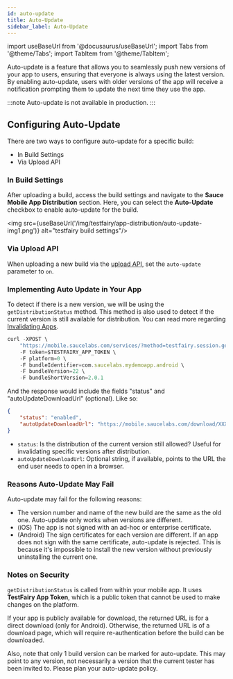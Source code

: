 ```yaml
---
id: auto-update
title: Auto-Update
sidebar_label: Auto-Update
---
```


import useBaseUrl from '@docusaurus/useBaseUrl';
import Tabs from '@theme/Tabs';
import TabItem from '@theme/TabItem';

Auto-update is a feature that allows you to seamlessly push new versions of  your app to users, ensuring that everyone is always using the latest version. By enabling auto-update, users with older versions of the app will receive a notification prompting them to update the next time they use the app.

:::note
Auto-update is not available in production.
:::

## Configuring Auto-Update

There are two ways to configure auto-update for a specific build:

- In Build Settings
- Via Upload API

### In Build Settings

After uploading a build, access the build settings and navigate to the **Sauce Mobile App Distribution** section. Here, you can select the **Auto-Update** checkbox to enable auto-update for the build.

<img src={useBaseUrl('/img/testfairy/app-distribution/auto-update-img1.png')} alt="testfairy build settings"/>

### Via Upload API

When uploading a new build via the [upload API](/testfairy/api-reference/upload-api), set the `auto-update` parameter to `on`.

### Implementing Auto Update in Your App

To detect if there is a new version, we will be using the `getDistributionStatus` 
method. This method is also used to detect if the current version is still available
for distribution. You can read more regarding [Invalidating Apps](/testfairy/app-distribution/app-expiration/).

```jsx title="Sample Request"
curl -XPOST \
    "https://mobile.saucelabs.com/services/?method=testfairy.session.getDistributionStatus" \
    -F token=$TESTFAIRY_APP_TOKEN \
    -F platform=0 \
    -F bundleIdentifier=com.saucelabs.mydemoapp.android \
    -F bundleVersion=22 \
    -F bundleShortVersion=2.0.1
```

And the response would include the fields "status" and "autoUpdateDownloadUrl" (optional). Like so:

```json title="Sample Response"
{
    "status": "enabled", 
    "autoUpdateDownloadUrl": "https://mobile.saucelabs.com/download/XXXXXXX"
}
```

- `status`: Is the distribution of the current version still allowed? Useful for invalidating specific versions after distribution.
- `autoUpdateDownloadUrl`: Optional string, if available, points to the URL the end user needs to open in a browser.

### Reasons Auto-Update May Fail

Auto-update may fail for the following reasons:

- The version number and name of the new build are the same as the old one. Auto-update only works when versions are different.
- (iOS) The app is not signed with an ad-hoc or enterprise certificate.
- (Android) The sign certificates for each version are different. If an app does not sign with the same certificate, auto-update is rejected. This is because it's impossible to install the new version without previously uninstalling the current one.

### Notes on Security

`getDistributionStatus` is called from within your mobile app. It uses **TestFairy App Token**, which is a public token that cannot be used to make changes on the platform. 

If your app is publicly available for download, the returned URL is for a direct download (only for Android). Otherwise, the returned URL is of a download page, which will require re-authentication before the build can be downloaded. 

Also, note that only 1 build version can be marked for auto-update. This may point to any version, not necessarily a version that the current tester has been invited to. Please plan your auto-update policy.
